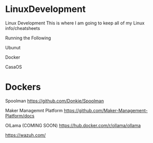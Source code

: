 # LinuxDevelopment
Linux Development
This is where I am going to keep all of my Linux info/cheatsheets

Running the Following

Ubunut

Docker

CasaOS

# Dockers

Spoolman https://github.com/Donkie/Spoolman

Maker Managemnt Platform https://github.com/Maker-Management-Platform/docs

OlLama (COMING SOON) https://hub.docker.com/r/ollama/ollama

https://wazuh.com/
